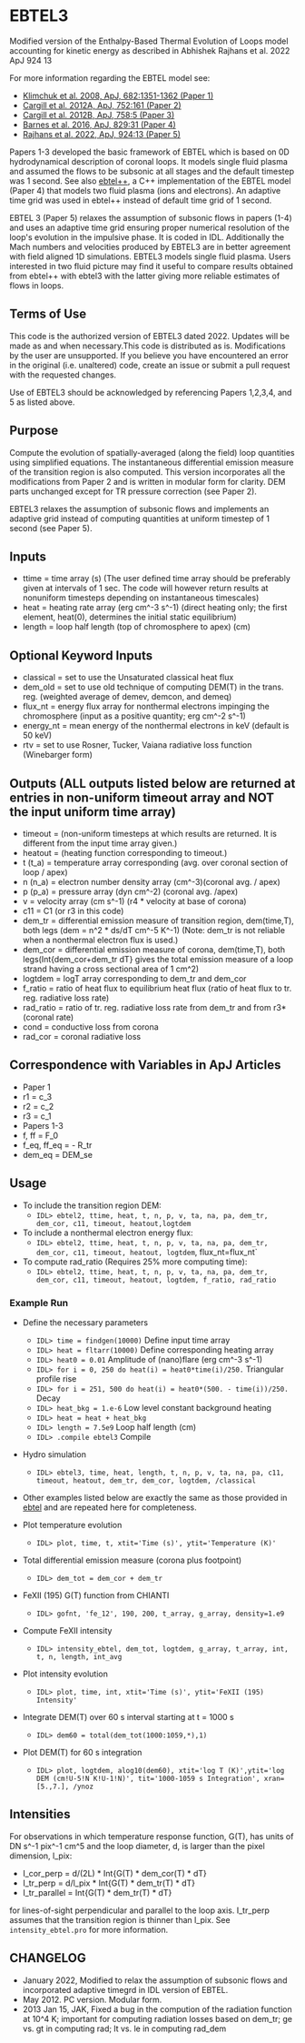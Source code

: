# EBTEL3
Modified version of the Enthalpy-Based Thermal Evolution of Loops model accounting for kinetic energy as described in Abhishek Rajhans et al. 2022 ApJ 924 13

For more information regarding the EBTEL model see:

+ <a href="http://adsabs.harvard.edu/abs/2008ApJ...682.1351K">Klimchuk et al. 2008, ApJ, 682:1351-1362 (Paper 1)</a>
+ <a href="http://adsabs.harvard.edu/abs/2012ApJ...752..161C">Cargill et al. 2012A, ApJ, 752:161 (Paper 2)</a>
+ <a href="http://adsabs.harvard.edu/abs/2012ApJ...758....5C">Cargill et al. 2012B, ApJ, 758:5 (Paper 3)</a>
+ <a href="https://ui.adsabs.harvard.edu/abs/2016ApJ...829...31B">Barnes et al. 2016, ApJ, 829:31 (Paper 4)</a>
+ <a href="https://ui.adsabs.harvard.edu/abs/2022ApJ...924...13R">Rajhans et al. 2022, ApJ, 924:13 (Paper 5)</a>

Papers 1-3 developed the basic framework of EBTEL which is based on 0D hydrodynamical description of coronal loops. It models single fluid plasma and assumed the flows to be subsonic at all stages and the default timestep was 1 second. See also [ebtel++](https://github.com/rice-solar-physics/ebtelPlusPlus), a C++ implementation of the EBTEL model (Paper 4) that models two fluid plasma (ions and electrons). An adaptive time grid was used in ebtel++ instead of default time grid of 1 second.  

EBTEL 3 (Paper 5) relaxes the assumption of subsonic flows in papers (1-4) and uses an adaptive time grid ensuring proper numerical resolution of the loop's evolution in the impulsive phase. It is coded in IDL. Additionally the Mach numbers and velocities produced by EBTEL3 are in better agreement with field aligned 1D simulations. EBTEL3 models single fluid plasma. Users interested in two fluid picture may find it useful to compare results obtained from ebtel++ with ebtel3 with the latter giving more reliable estimates of flows in loops. 

## Terms of Use

This code is the authorized version of EBTEL3 dated 2022. Updates will be made as and when necessary.This code is distributed as is. Modifications by the user are unsupported. If you believe you have encountered an error in the original (i.e. unaltered) code, create an issue or submit a pull request with the requested changes.

Use of EBTEL3 should be acknowledged by referencing Papers 1,2,3,4, and 5 as listed above.  

## Purpose

Compute the evolution of spatially-averaged (along the field) loop quantities using simplified equations.  The instantaneous differential emission measure of the transition region is also computed. This version incorporates all the modifications from Paper 2 and is written in modular form for clarity. DEM parts unchanged except for TR pressure correction (see Paper 2).

EBTEL3 relaxes the assumption of subsonic flows and implements an adaptive grid instead of computing quantities at uniform timestep of 1 second (see Paper 5).

## Inputs

+ ttime  = time array (s) (The user defined time array should be preferably given at intervals of 1 sec. The code will however return results at nonuniform timesteps depending on instantaneous timescales)
+ heat   = heating rate array (erg cm^-3 s^-1)   (direct heating only; the first element, heat(0), determines the initial static equilibrium)
+ length = loop half length (top of chromosphere to apex) (cm)

## Optional Keyword Inputs

+ classical = set to use the Unsaturated classical heat flux
+ dem_old   = set to use old technique of computing DEM(T) in the trans. reg. (weighted average of demev, demcon, and demeq)
+ flux_nt   = energy flux array for nonthermal electrons impinging the chromosphere (input as a positive quantity; erg cm^-2 s^-1)
+ energy_nt = mean energy of the nonthermal electrons in keV (default is 50 keV)
+ rtv       = set to use Rosner, Tucker, Vaiana radiative loss function (Winebarger form)

## Outputs (ALL outputs listed below are returned at entries in non-uniform timeout array and NOT the input uniform time array)
+ timeout = (non-uniform timesteps at which results are returned. It is different from the input time array given.)
+ heatout = (heating function corresponding to timeout.)
+ t (t_a) = temperature array corresponding (avg. over coronal section of loop / apex)
+ n (n_a) = electron number density array (cm^-3)(coronal avg. / apex) 
+ p (p_a) = pressure array (dyn cm^-2) (coronal avg. /apex)
+ v = velocity array (cm s^-1) (r4 * velocity at base of corona) 
+ c11 = C1 (or r3 in this code) 
+ dem_tr = differential emission measure of transition region, dem(time,T), both legs (dem = n^2 * ds/dT  cm^-5 K^-1) (Note:  dem_tr is not reliable when a nonthermal electron flux is used.)
+ dem_cor = differential emission measure of corona, dem(time,T), both legs(Int{dem_cor+dem_tr dT} gives the total emission measure of a loop strand having a cross sectional area of 1 cm^2)
+ logtdem = logT array corresponding to dem_tr and dem_cor
+ f_ratio = ratio of heat flux to equilibrium heat flux (ratio of heat flux to tr. reg. radiative loss rate)
+ rad_ratio = ratio of tr. reg. radiative loss rate from dem_tr and from r3*(coronal rate)
+ cond = conductive loss from corona
+ rad_cor =  coronal radiative loss

## Correspondence with Variables in ApJ Articles

+ Paper 1
 + r1 = c_3
 + r2 = c_2
 + r3 = c_1
+ Papers 1-3
 + f, ff = F_0
 + f_eq, ff_eq = - R_tr
 + dem_eq = DEM_se

## Usage

+ To include the transition region DEM:
  + `IDL> ebtel2, ttime, heat, t, n, p, v, ta, na, pa, dem_tr, dem_cor, c11, timeout, heatout,logtdem`
+ To include a nonthermal electron energy flux:
  + `IDL> ebtel2, ttime, heat, t, n, p, v, ta, na, pa, dem_tr, dem_cor, c11, timeout, heatout, logtdem`, flux_nt=flux_nt`
+ To compute rad_ratio (Requires 25% more computing time):
  + `IDL> ebtel2, ttime, heat, t, n, p, v, ta, na, pa, dem_tr, dem_cor, c11, timeout, heatout, logtdem, f_ratio, rad_ratio`

### Example Run

+ Define the necessary parameters
    + `IDL> time = findgen(10000)` 										Define input time array
    + `IDL> heat = fltarr(10000)` 										Define corresponding heating array
    + `IDL> heat0 = 0.01` 												Amplitude of (nano)flare (erg cm^-3 s^-1)
    + `IDL> for i = 0, 250 do heat(i) = heat0*time(i)/250.`  				Triangular profile rise
    + `IDL> for i = 251, 500 do heat(i) = heat0*(500. - time(i))/250.` 	Decay
    + `IDL> heat_bkg = 1.e-6`     										Low level constant background heating
    + `IDL> heat = heat + heat_bkg`
    + `IDL> length = 7.5e9`           									Loop half length (cm)
    + `IDL> .compile ebtel3`                Compile

+ Hydro simulation
    + `IDL> ebtel3, time, heat, length, t, n, p, v, ta, na, pa, c11, timeout, heatout, dem_tr, dem_cor, logtdem, /classical`

+ Other examples listed below are exactly the same as those provided in [ebtel](https://github.com/rice-solar-physics/EBTEL) and are repeated here for completeness. 

+ Plot temperature evolution
    + `IDL> plot, time, t, xtit='Time (s)', ytit='Temperature (K)'`

+ Total differential emission measure (corona plus footpoint)
    + `IDL> dem_tot = dem_cor + dem_tr`

+ FeXII (195) G(T) function from CHIANTI
    + `IDL> gofnt, 'fe_12', 190, 200, t_array, g_array, density=1.e9`

+ Compute FeXII intensity
    + `IDL> intensity_ebtel, dem_tot, logtdem, g_array, t_array, int, t, n, length, int_avg`

+ Plot intensity evolution
    + `IDL> plot, time, int, xtit='Time (s)', ytit='FeXII (195) Intensity'`

+ Integrate DEM(T) over 60 s interval starting at t = 1000 s
    + `IDL> dem60 = total(dem_tot(1000:1059,*),1)`

+ Plot DEM(T) for 60 s integration
    + `IDL> plot, logtdem, alog10(dem60), xtit='log T (K)',ytit='log DEM (cm!U-5!N K!U-1!N)', tit='1000-1059 s Integration', xran=[5.,7.], /ynoz`

## Intensities

For observations in which temperature response function, G(T), has units of DN s^-1 pix^-1 cm^5 and the loop diameter, d, is larger than the pixel dimension, l_pix:

+ I_cor_perp = d/(2L) * Int{G(T) * dem_cor(T) * dT}
+ I_tr_perp = d/l_pix * Int{G(T) * dem_tr(T) * dT}
+ I_tr_parallel = Int{G(T) * dem_tr(T) * dT}

for lines-of-sight perpendicular and parallel to the loop axis. I_tr_perp assumes that the transition region is thinner than l_pix. See `intensity_ebtel.pro` for more information.


## CHANGELOG
+ January 2022, Modified to relax the assumption of subsonic flows and incorporated adaptive timegrd in IDL version of EBTEL.
+ May 2012. PC version. Modular form.
+ 2013 Jan 15, JAK, Fixed a bug in the compution of the radiation function at 10^4 K; important for computing radiation losses based on dem_tr; ge vs. gt in computing rad;  lt vs. le in computing rad_dem
